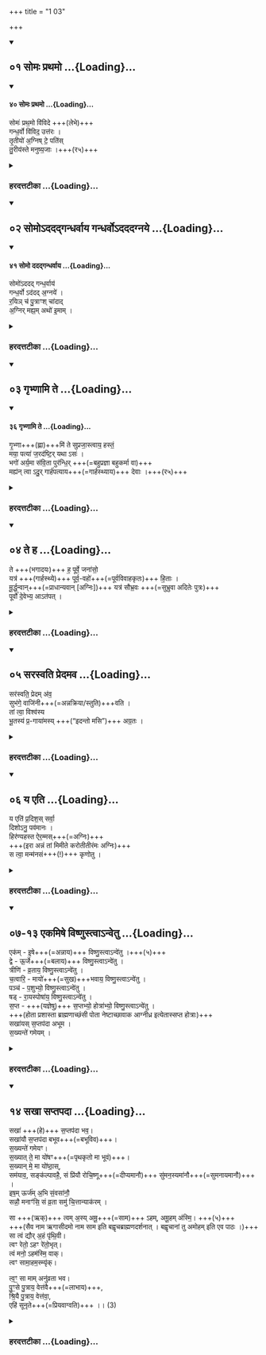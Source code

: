 +++
title = "1 03"

+++

<div class="js_include" includetitle="true" newlevelforh1="2" unfilled url="/vedAH_yajuH/taittirIyam/sUtram/ApastambaH/gRhyam/ekAgnikANDam/vishvAsa-prastutiH/1_03/01_somaH_prathamo.md">
<details open><summary><h2>०१ सोमः प्रथमो ...{Loading}...</h2></summary>
<div class="js_include" includetitle="false" newlevelforh1="2" unfilled="" url="/vedAH_Rk/shAkalam/saMhitA/vishvAsa-prastutiH/10/085/40_somaH_prathamo.md">
<details open=""><summary><h4>४० सोमः प्रथमो ...{Loading}...</h4></summary>

सोमः॑ प्रथ॒मो वि॑विदे +++(लेभे)+++  
गन्ध॒र्वो वि॑विद॒ उत्त॑रः ।  
तृ॒तीयो॑ अ॒ग्निष् टे॒ पति॑स्  
तु॒रीय॑स्ते मनुष्य॒जाः ।+++(र५)+++  

</details>
</div>
</details>
</div>
<div class="js_include collapsed" newlevelforh1="3" title="हरदत्तटीका" unfilled url="/vedAH_yajuH/taittirIyam/sUtram/ApastambaH/gRhyam/ekAgnikANDam/haradatta-TIkA/1_03/01_somaH_prathamo.md">
<details><summary><h3>हरदत्तटीका ...{Loading}...</h3></summary>

#### मन्त्रः

सोमः॑ प्रथ॒मो वि॑विदे गन्ध॒र्वो वि॑विद॒ उत्त॑रः ।  
तृ॒तीयो॑ अ॒ग्निष्टे॒ पति॑स्तु॒रीय॑स्ते मनुष्य॒जाः ।  

#### टीका
आज्यभागान्ते उत्तराभ्यामभिमन्त्रणम् - सोमः प्रथम इति ॥ सोमः प्रथमः त्वां विविदे लब्धवान् । तत उत्तरो गन्धर्वः विश्वावसुः विविदे । तृतीयस्त्वग्निस्ते तव पतिः । मनुष्यजाः मनुष्यजातस्त्वहं ते तुरीयः चतुर्थः पतिः ॥


</details>
</div>
<div class="js_include" includetitle="true" newlevelforh1="2" unfilled url="/vedAH_yajuH/taittirIyam/sUtram/ApastambaH/gRhyam/ekAgnikANDam/vishvAsa-prastutiH/1_03/02_somo-dadadgandharvAya_gandharvo-dadadagnaye.md">
<details open><summary><h2>०२ सोमोऽददद्गन्धर्वाय गन्धर्वोऽदददग्नये ...{Loading}...</h2></summary>
<div class="js_include" includetitle="false" newlevelforh1="2" unfilled="" url="/vedAH_Rk/shAkalam/saMhitA/vishvAsa-prastutiH/10/085/41_somo_dadadgandharvAya.md">
<details open=""><summary><h4>४१ सोमो ददद्गन्धर्वाय ...{Loading}...</h4></summary>

सोमो॑ऽददद् गन्ध॒र्वाय॑  
गन्ध॒र्वो ऽद॑दद् अ॒ग्नये॑ ।  
र॒यिञ् च॑ पु॒त्राꣳश् चा॑दाद्  
अ॒ग्निर् मह्य॒म् अथो॑ इ॒माम् ।  

</details>
</div>
</details>
</div>
<div class="js_include collapsed" newlevelforh1="3" title="हरदत्तटीका" unfilled url="/vedAH_yajuH/taittirIyam/sUtram/ApastambaH/gRhyam/ekAgnikANDam/haradatta-TIkA/1_03/02_somo-dadadgandharvAya_gandharvo-dadadagnaye.md">
<details><summary><h3>हरदत्तटीका ...{Loading}...</h3></summary>

#### मन्त्रः

सोमो॑ऽददद्गन्ध॒र्वाय॑ गन्ध॒र्वोऽद॑दद॒ग्नये॑ ।  
र॒यिञ्च॑ पु॒त्राꣳश्चा॑दाद॒ग्निर्मह्य॒मथो॑ इ॒माम् ।  

#### टीका
एष एवार्थः किञ्चिद्विशेषेणोच्यते - सोमोस् दददिति ॥ सोमो ददत् अदात् दद्याद्वा (रयिं धनम्) ॥ गन्धर्वाय । गन्धर्वः अग्नये । अग्निः रयिं धनं पुत्रांश्व इमां त्वां च मह्यमदात् ॥


</details>
</div>
<div class="js_include" includetitle="true" newlevelforh1="2" unfilled url="/vedAH_yajuH/taittirIyam/sUtram/ApastambaH/gRhyam/ekAgnikANDam/vishvAsa-prastutiH/1_03/03_gRbhNAmi_te.md">
<details open><summary><h2>०३ गृभ्णामि ते ...{Loading}...</h2></summary>
<div class="js_include" includetitle="false" newlevelforh1="2" unfilled="" url="/vedAH_Rk/shAkalam/saMhitA/vishvAsa-prastutiH/10/085/36_gRbhNAmi_te.md">
<details open=""><summary><h4>३६ गृभ्णामि ते ...{Loading}...</h4></summary>

गृ॒भ्णा+++(ह्णा)+++मि॑ ते सुप्रजा॒स्त्वाय॒ हस्तं॒  
मया॒ पत्या॑ ज॒रद॑ष्टि॒र् यथा ऽसः॑ ।  
भगो॑ अर्य॒मा स॑वि॒ता पुर॑न्धि॒र् +++(=बहुप्रज्ञा बहुकर्मा वा)+++  
मह्य॑न् त्वा ऽदु॒र् गार्ह॑पत्याय+++(=गार्हस्थ्याय)+++ देवाः ।+++(र५)+++   

</details>
</div>
</details>
</div>
<div class="js_include collapsed" newlevelforh1="3" title="हरदत्तटीका" unfilled url="/vedAH_yajuH/taittirIyam/sUtram/ApastambaH/gRhyam/ekAgnikANDam/haradatta-TIkA/1_03/03_gRbhNAmi_te.md">
<details><summary><h3>हरदत्तटीका ...{Loading}...</h3></summary>

#### मन्त्रः

गृ॒भ्णामि॑ ते सुप्रजा॒स्त्वाय॒ हस्तं॒ मया॒ पत्या॑ ज॒रद॑ष्टि॒र्यथाऽसः॑ ।  
भगो॑ अर्य॒मा स॑वि॒ता पुर॑न्धि॒र्मह्य॑न्त्वाऽदु॒र्गार्ह॑पत्याय देवाः ।  

#### टीका
यद्योगाद्विवाहे पाणिग्रहणशब्दः तत्र मन्त्राश्चत्वारः - गृभ्णामि त इति ॥ ते तव हस्तं अहं गृभ्णामि गृह्णामि । किमर्थं? सुप्रजास्त्वाय शोभनाः प्रजाः यस्यास्सा सुप्रजाः तस्या भावः सुप्रजासत्वं, छान्दसो दीर्धः, तस्मै । किञ्च - मया पत्या सह यथा त्वं जरदष्टिः अ सः स्याः तथा गृह्णामि । जरावस्थायाः प्राप्तिः (तस्याः प्रकाशनं वा) यस्यास्सा जरदष्टिः । पुरन्धिः पुरुधीः बहुप्रज्ञा वहुकर्मा वा, भगादीनां चैतत्प्रत्येकं विशेषणम् । अन्ये तु - इन्द्रस्याभिधानं मन्यन्ते । भगादयो देवाः मह्यं त्वा अदुः दत्तवन्तः किमर्थं? मम गार्हपत्याय गार्हस्थ्याय ॥


</details>
</div>
<div class="js_include" includetitle="true" newlevelforh1="2" unfilled url="/vedAH_yajuH/taittirIyam/sUtram/ApastambaH/gRhyam/ekAgnikANDam/vishvAsa-prastutiH/1_03/04_te_ha.md">
<details open><summary><h2>०४ ते ह ...{Loading}...</h2></summary>

ते +++(भगादयः)+++ ह॒ पूर्वे॒ जना॑सो॒  
यत्र॑ +++(गार्हस्थ्ये)+++ पूर्व॒-वहो॑+++(=पूर्वविवाहकृतः)+++ हि॒ताः ।  
मू॒र्द्ध॒न्वान्+++(=प्राधान्यवान् [अग्निः])+++ यत्र॑ सौभ्र॒वः +++(=सुभ्रुवा अदितेः पुत्रः)+++  
पूर्वो॑ दे॒वेभ्य॒ आऽत॑पत् ।

</details>
</div>
<div class="js_include collapsed" newlevelforh1="3" title="हरदत्तटीका" unfilled url="/vedAH_yajuH/taittirIyam/sUtram/ApastambaH/gRhyam/ekAgnikANDam/haradatta-TIkA/1_03/04_te_ha.md">
<details><summary><h3>हरदत्तटीका ...{Loading}...</h3></summary>

#### मन्त्रः

ते ह॒ पूर्वे॒ जना॑सो॒ यत्र॑ पूर्व॒वहो॑ हि॒ताः ।  
मू॒र्द्ध॒न्वान् यत्र॑ सौभ्र॒वः पूर्वो॑ दे॒वेभ्य॒ आऽत॑पत् ।  

#### टीका
ते हेति ॥ हशब्दो निरर्थकः । ते भगादयः पूर्वे जनासः पूर्वे जनाः पूर्ववहः आदिकाले विवाहस्य कर्तारः यत्र गार्हस्थ्ये हिताः स्थिताः ।यत्र च सौभ्रवो मूर्धन्वान् स्थितः पूर्वे देवेभ्यः देवानां प्रथमः आस्तपत् आ समन्तात् अतपत् । सुभ्रूः अदितिः शोभने भ्रुवौ यस्यास्सा सुभ्रूः तस्याः अपत्यं सौभ्रवः आदित्यः । मूर्धा शिरः तेन प्राधान्यं लक्ष्यते मूर्धन्वान् प्राधान्यवान् । अग्निर्वा सौभ्रवः स च मूर्धन्वान् अग्निर्मूर्धा इत्यस्यामृचि स्तुतः । तथा चाश्वलायनः - अग्निर्मूर्धन्वान्विराजौ संयाज्ये इति । पूर्वो देवेभ्य इति च सुसङ्गतम् । अग्निर्मुखं प्रथमो देवतानाम् इति मन्त्रान्तरे दर्शनात् । ते भगादयः यत्र स्थिताः तस्मै गार्हपत्याय मह्यं त्वामदुः तस्मात्ते इस्तं गृह्णामीति योज्यम् ॥


</details>
</div>
<div class="js_include" includetitle="true" newlevelforh1="2" unfilled url="/vedAH_yajuH/taittirIyam/sUtram/ApastambaH/gRhyam/ekAgnikANDam/vishvAsa-prastutiH/1_03/05_sarasvati_predamava.md">
<details open><summary><h2>०५ सरस्वति प्रेदमव ...{Loading}...</h2></summary>

सर॑स्वति॒ प्रेदम् अ॑व॒  
सुभ॑गे॒ वाजि॑नी+++(=अन्नक्रिया/स्तुति)+++वति ।  
तां त्वा॒ विश्व॑स्य  
भू॒तस्य॑ प्र॒-गाया॑मस्य् +++(“इदन्तो मसि”)+++ अग्र॒तः ।  

</details>
</div>
<div class="js_include collapsed" newlevelforh1="3" title="हरदत्तटीका" unfilled url="/vedAH_yajuH/taittirIyam/sUtram/ApastambaH/gRhyam/ekAgnikANDam/haradatta-TIkA/1_03/05_sarasvati_predamava.md">
<details><summary><h3>हरदत्तटीका ...{Loading}...</h3></summary>

#### मन्त्रः

सर॑स्वति॒ प्रेदम॑व॒ सुभ॑गे॒ वाजि॑नीवति ।  
तां त्वा॒ विश्व॑स्य भू॒तस्य॑ प्र॒गाया॑मस्यग्र॒तः ।  

#### टीका
सरस्वतीति ॥ हे सरस्वति । त्वं च इदं पाणिग्रहणं प्रेध प्रकर्षेण रक्ष । हे सुभगे । वाजिनीवति ।? वाजोस्न्नं तद्वत्क्रियावति । (स्तुतिर्वा वाजिनी तद्वति हविर्भिस्स्तुतिभिश्च तद्वति) । तां त्वा वयं विश्वस्य भूतस्य सर्वेषामेव अग्रतः प्रगायामसि प्रगायामः प्रकर्षेण स्तुमः “इदन्तो मसि” ॥


</details>
</div>
<div class="js_include" includetitle="true" newlevelforh1="2" unfilled url="/vedAH_yajuH/taittirIyam/sUtram/ApastambaH/gRhyam/ekAgnikANDam/vishvAsa-prastutiH/1_03/06_ya_eti.md">
<details open><summary><h2>०६ य एति ...{Loading}...</h2></summary>

य एति॑ प्र॒दिश॒स् सर्वा॒  
दिशोऽनु॒ पव॑मानः ।  
हिर॑ण्यहस्त ऐर॒म्मस्+++(=अग्निः)+++  
+++(इरा अन्नं तां मिमीते करोतीतीरंमः अग्निः)+++  
स त्वा॒ मन्म॑नसं+++(!)+++ कृणोतु ।   

</details>
</div>
<div class="js_include collapsed" newlevelforh1="3" title="हरदत्तटीका" unfilled url="/vedAH_yajuH/taittirIyam/sUtram/ApastambaH/gRhyam/ekAgnikANDam/haradatta-TIkA/1_03/06_ya_eti.md">
<details><summary><h3>हरदत्तटीका ...{Loading}...</h3></summary>

#### मन्त्रः

य एति॑ प्र॒दिश॒स्सर्वा॒ दिशोऽनु॒ पव॑मानः ।  
हिर॑ण्यहस्त ऐर॒म्मस्स त्वा॒ मन्म॑नसं कृणोतु ।   

#### टीका
यएतीति ॥ एष एवमानः सर्वा दिशः प्रदिशश्चान्वेति अनुक्रमेणैति हिरण्यहस्तः भक्तेभ्यो देयं हिरण्यं हस्ते यस्य सः हिरण्यहस्तः ऐरंमः इराअन्नं तां मिमीते करोतीतीरंमः अग्निः तस्यायं सखा । ऐरंमः वायुसखा इति ह्यग्निमुपचरन्ति, य एवंभूतो वायुः सः त्वा त्वां मन्मनसं मयि मनो यस्यास्सा मन्मनाः तादृशीं कुणोतु करोतु ॥


</details>
</div>
<div class="js_include" includetitle="true" newlevelforh1="2" unfilled url="/vedAH_yajuH/taittirIyam/sUtram/ApastambaH/gRhyam/ekAgnikANDam/vishvAsa-prastutiH/1_03/07-13_ekamiShe_viShNustvA-nvetu.md">
<details open><summary><h2>०७-१३ एकमिषे विष्णुस्त्वाऽन्वेतु ...{Loading}...</h2></summary>

एक॑म् - इ॒षे+++(=अन्नाय)+++ विष्णु॒स्त्वाऽन्वे॑तु ।+++(५)+++  
द्वे - ऊ॒र्जे+++(=बलाय)+++ विष्णु॒स्त्वाऽन्वे॑तु ।  
त्रीणि॑ - व्र॒ताय॒ विष्णु॒स्त्वाऽन्वे॑तु ।  
च॒त्वारि॒ - मायो॑+++(=सुख)+++भवाय॒ विष्णु॒स्त्वाऽन्वे॑तु ।  
पञ्च॑ - प॒शुभ्यो॒ विष्णु॒स्त्वाऽन्वे॑तु ।  
षड् - रा॒यस्पोषा॑य॒ विष्णु॒स्त्वाऽन्वे॑तु ।  
स॒प्त - +++(यज्ञेषु)+++ स॒प्तभ्यो॒ होत्रा॑भ्यो॒ विष्णु॒स्त्वाऽन्वे॑तु ।  
+++(होता प्रशास्ता ब्राह्मणाच्छंसी पोता नेष्टाच्छावाक आग्नीध्र इत्येतास्सप्त होत्राः)+++  
सखा॑यस् स॒प्तप॑दा अभूम ।  
स॒ख्यन्ते॑ गमेयम् ।

</details>
</div>
<div class="js_include collapsed" newlevelforh1="3" title="हरदत्तटीका" unfilled url="/vedAH_yajuH/taittirIyam/sUtram/ApastambaH/gRhyam/ekAgnikANDam/haradatta-TIkA/1_03/07-13_ekamiShe_viShNustvA-nvetu.md">
<details><summary><h3>हरदत्तटीका ...{Loading}...</h3></summary>

#### मन्त्रः

एक॑मि॒षे विष्णु॒स्त्वाऽन्वे॑तु ।  
द्वे ऊ॒र्जे विष्णु॒स्त्वाऽन्वे॑तु ।  
त्रीणि॑ व्र॒ताय॒ विष्णु॒स्त्वाऽन्वे॑तु ।  
च॒त्वारि॒ मायो॑भवाय॒ विष्णु॒स्त्वाऽन्वे॑तु ।  
पञ्च॑ प॒शुभ्यो॒ विष्णु॒स्त्वाऽन्वे॑तु ।  
षड्रा॒यस्पोषा॑य॒ विष्णु॒स्त्वाऽन्वे॑तु ।  
स॒प्त स॒प्तभ्यो॒ होत्रा॑भ्यो॒ विष्णु॒स्त्वाऽन्वे॑तु ।  
सखा॑यस्स॒प्तप॑दा अभूम ।  
स॒ख्यन्ते॑ गमेयम् ।

#### टीका
अथैनां सप्तपदान्यभिप्रक्रमयति - एकमिष इति? ॥ इटू अन्नं, एकं पदं विष्णुः त्वास्न्वेतु इषे तवान्नं यथा स्यादिति ॥ ऊर्क् बलम् व्रतं कर्म? मयः सुखं तद्भवाय भवतीति मयोभूः तस्या भावो मायोभवं तस्मै, “मायो भव्याय” । इत्याश्वलायनः पच्च पशुभ्यः । षडृतुभ्यः । सप्त सप्तभ्यः । सर्वत्र विष्णुस्त्वान्वेत्वित्यनुषङ्गः । होता प्रशास्ता ब्राह्मणाच्छंसी पोता नेष्टाच्छावाक आग्नीध्र इत्येतास्सप्त होत्राः । तथा च ब्राह्मणं तस्मात्सौम्यस्याध्वरस्या यज्ञक्रतोः । सप्तहोत्राः “प्राचीवषट्कुर्वन्ति” इति । ताभ्यः ताः यज्ञकर्मणि तव यथास्युरित्येमर्थं विष्णुस्त्वास्न्वेतु ॥


</details>
</div>
<div class="js_include" includetitle="true" newlevelforh1="2" unfilled url="/vedAH_yajuH/taittirIyam/sUtram/ApastambaH/gRhyam/ekAgnikANDam/vishvAsa-prastutiH/1_03/14_sakhA_saptapadA.md">
<details open><summary><h2>१४ सखा सप्तपदा ...{Loading}...</h2></summary>

सखा॑ +++(हे)+++ स॒प्तप॑दा भव॒।  
सखा॑यौ स॒प्तप॑दा बभूव+++(=बभूविव)+++।  
स॒ख्यन्ते॑ गमेयꣳ।  
स॒ख्यात् ते॒ मा यो॑षꣳ+++(=पृथकृतो मा भूवं)+++।  
स॒ख्यान् मे॒ मा यो॑ष्ठा॒स्,  
सम॑याव॒, सङ्क॑ल्पावहै॒, सं प्रि॑यौ रोचि॒ष्णू+++(=दीप्यमानौ)+++ सु॑मन॒स्यमा॑नौ+++(=सुमनायमानौ)+++ ।  
इष॒म् ऊर्ज॑म् अ॒भि सं॒वसा॑नौ॒  
सन्नौ॒ मनाꣳ॑सि॒ सं व्र॒ता समु॑ चि॒त्तान्याक॑रम् ।  

सा +++(ऋक्)+++ त्वम् अ॒स्य् अमू॒+++(=साम)+++ ऽहम्, अमू॒हम् अ॑स्मि॒। +++(५)+++  
+++(सैव नाम ऋगासीदमो नाम साम इति बह्वृचब्राह्मणदर्शनात् । बह्वृचानां तु अमोहम् इति एव पाठः ।)+++  
सा त्वं द्यौर् अ॒हं पृ॑थि॒वी।  
त्वꣳ रेतो॒ ऽहꣳ रे॑तो॒भृत्।  
त्वं मनो॒ ऽहम॑स्मि॒ वाक्।  
त्वꣳ सामा॒हम॒स्म्यृ॑क्।  

त्व॒ꣳ॒ सा माम् अनु॑व्रता भव।  
पु॒ꣳ॒से पु॒त्राय॒ वेत्त॑वै+++(=लाभाय)+++,  
श्रि॒यै पु॒त्राय॒ वेत्त॑वा॒,  
एहि॑ सूनृते+++(=प्रियवाग्वति)+++ ।। (3)

</details>
</div>
<div class="js_include collapsed" newlevelforh1="3" title="हरदत्तटीका" unfilled url="/vedAH_yajuH/taittirIyam/sUtram/ApastambaH/gRhyam/ekAgnikANDam/haradatta-TIkA/1_03/14_sakhA_saptapadA.md">
<details><summary><h3>हरदत्तटीका ...{Loading}...</h3></summary>

#### मन्त्रः

सखा॑ स॒प्तप॑दा भव॒ सखा॑यौ स॒प्तप॑दा बभूव स॒ख्यन्ते॑ गमेयꣳ स॒ख्यात्ते॒ मा यो॑षꣳ स॒ख्यान्मे॒ मा यो॑ष्ठा॒स्सम॑याव॒ सङ्क॑ल्पावहै॒ सं प्रि॑यौ रोचि॒ष्णू सु॑मन॒स्यमा॑नौ ।  
इष॒मूर्ज॑म॒भि सं॒वसा॑नौ॒ सन्नौ॒ मनाꣳ॑सि॒ सं व्र॒ता समु॑ चि॒त्तान्याक॑रम् । सा त्वम॒स्यमू॒हममू॒हम॑स्मि॒ सा त्वं द्यौर॒हं पृ॑थि॒वी त्वꣳ रेतो॒ऽहꣳ रे॑तो॒भृत्त्वं मनो॒ऽहम॑स्मि॒ वाक्त्वꣳ सामा॒हम॒स्म्यृ॑क्त्व॒ꣳ॒ सा मामनु॑व्रता भव पु॒ꣳ॒से पु॒त्राय॒ वेत्त॑वै श्रि॒यै पु॒त्राय॒ वेत्त॑वा॒ एहि॑ सूनृते ॥ (३)

#### टीका
सप्त पदानि यया क्रान्तानि सा सप्तपदा एवंभूता त्वं सखा भव । सप्तपदा सप्तपदौ । द्विवचनस्याकारः । सप्तपदौ त्वं च अहं च सखायौ बभूव बभूविव । छान्दसो विशब्दस्यलोपः । आदरार्थं पुनर्वचनम् । सख्यं ते गमेयं गम्यासं सख्याते मा योषं वियुक्तः पृथकृतो मा भूवं, त्वं च सख्यान्मे मा योष्ठाः । समयाव । संपूर्वस्य इणो लोटि रूपम् । सङ्गतौ स्याव । सङ्कल्पावहै इदमिदं च कर्तव्यमिति । सम्प्रियौ परस्परं सम्प्रीयमाणौ रोचिष्णू सदृशसम्बन्धत्वात् परस्पराश्रयेण दीप्यमानौ सुमनस्यमानौ सुमनायमानौ । भृशादिरयं छान्दसस्सलोपाभावः । इषमूर्जमभिसंवसानौ सहानुभवन्तौ समयावेति सम्बन्धः । नौ आवयोः मनांसि व्यापारबहुत्वान्मनोबहुत्वं समाकरं सङ्गतानि करोमि । तथा व्रता व्रतानि कर्माणि समाकरं (यस्त्वया धर्मचरितव्यः सोनया सहेति) । तथा समुचितानि उ इत्यनर्थकः, मनस उक्तत्वाद्बाह्येन्द्रियाण्यत्र चित्तानि तान्यपिप्त समाकरणम् ॥ सा त्वं सेति ऋचोभिधानम्, अम इति साम्नः । सैव नाम ऋगासीदमो नाम साम इति बह्णृचब्राह्मणदर्शनात् । त्वं सासि ऋगसि अमोस्हम् । संहिताकराले ओकारस्य ऊकारः । बह्वृचानां तु अमोहम् इति एव पाठः । एतदेवादरार्थं पुनरुच्यते । अमूहमस्मि अमः अहमस्मि सा त्वं ऋक्त्वं यथा ऋक्सामे परस्परं सम्बन्धे एवमावामपीत्यर्थः । द्यौरहं पृथिवी त्वं औत्तराधर्यमात्रं विवक्षितम् । रेतोऽहं कार्यकारणयोरभेदोपचारः । रेतोभृत्त्वं मया निषिक्तस्य रेतसो भर्त्री त्वम् । मनो हमस्मि वाक्त्वं यथा मनसा चिन्तितं वाग्ब्रूते एवमावयोरानुकूल्यमित्यर्थः । सामाहमस्म्यृक्त्वं एवंभूता सा त्वं मां प्रति अनुव्रता अनुकूला भव । किमर्थं? पुंसे पुत्राय वेत्तवै पुमांसं पुत्रं लब्धुं श्रियै पुत्राय वेत्तवे श्रियश्च पुत्रस्य च लाभार्थम् । पुत्रस्य पुनर्वचनमादरार्थम् । एहि आगच्छ प्रिया वाक् सूनृतं तद्योगात् सूनृते । इत्यामन्त्रणम् ॥


इति श्रीहरदत्तविरचिते एकाग्निकाण्डमन्त्रव्यास्याने तृतीयः खण्डः।
</details>
</div>
